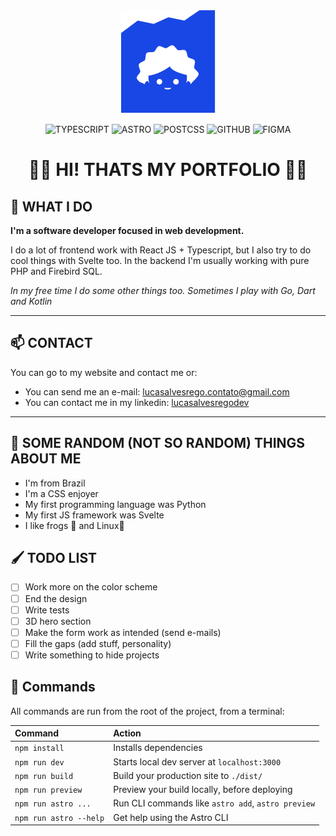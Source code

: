 <div align="center">
  <img src="https://raw.githubusercontent.com/devlulcas/devlulcas.github.io/main/.github/images/logo.png" alt="logo"/>

![TYPESCRIPT](https://img.shields.io/static/v1?label=TYPESCRIPT&labelColor=18191F&message=TS&color=18191F&logo=TYPESCRIPT&logoColor=FFBD12&style=flat-square)
![ASTRO](https://img.shields.io/static/v1?label=ASTRO&labelColor=18191F&message=V1&color=18191F&logo=ASTRO&logoColor=FFBD12&style=flat-square)
![POSTCSS](https://img.shields.io/static/v1?label=POST&labelColor=18191F&message=CSS&color=18191F&logo=POSTCSS&logoColor=FFBD12&style=flat-square)
![GITHUB](https://img.shields.io/static/v1?label=GIT&labelColor=18191F&message=HUB&color=18191F&logo=GITHUB&logoColor=FFBD12&style=flat-square)
![FIGMA](https://img.shields.io/static/v1?label=FIGMA&labelColor=18191F&message=+CONTRA&color=18191F&logo=figma&logoColor=FFBD12&style=flat-square)

<h1>🧙‍♂️ HI! THATS MY PORTFOLIO 🧙‍♂️</h1>

</div>

## 👋 WHAT I DO

**I'm a software developer focused in web development.**

I do a lot of frontend work with React JS + Typescript, but I also try to do cool things with Svelte too.
In the backend I'm usually working with pure PHP and Firebird SQL.

_In my free time I do some other things too. Sometimes I play with Go, Dart and Kotlin_

---

## 📫 CONTACT

You can go to my website and contact me or:

- You can send me an e-mail: <a href="mailto:lucasalvesrego.contato@gmail.com" title="e-mail">lucasalvesrego.contato@gmail.com</a>
- You can contact me in my linkedin: [lucasalvesregodev](https://www.linkedin.com/in/lucasalvesregodev/)

---

## 👾 SOME RANDOM (NOT SO RANDOM) THINGS ABOUT ME

- I'm from Brazil
- I'm a CSS enjoyer
- My first programming language was Python
- My first JS framework was Svelte
- I like frogs 🐸 and Linux🐧

## 🖌️ TODO LIST

- [ ] Work more on the color scheme
- [ ] End the design
- [ ] Write tests
- [ ] 3D hero section
- [ ] Make the form work as intended (send e-mails)
- [ ] Fill the gaps (add stuff, personality)
- [ ] Write something to hide projects

## 🧞 Commands

All commands are run from the root of the project, from a terminal:

| Command                | Action                                             |
| :--------------------- | :------------------------------------------------- |
| `npm install`          | Installs dependencies                              |
| `npm run dev`          | Starts local dev server at `localhost:3000`        |
| `npm run build`        | Build your production site to `./dist/`            |
| `npm run preview`      | Preview your build locally, before deploying       |
| `npm run astro ...`    | Run CLI commands like `astro add`, `astro preview` |
| `npm run astro --help` | Get help using the Astro CLI                       |
